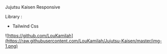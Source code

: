 Jujutsu Kaisen 
Responsive

Library :
- Tailwind Css

![https://github.com/LouKamilah](https://raw.githubusercontent.com/LouKamilah/Jujutsu-Kaisen/master/img-1.png)
